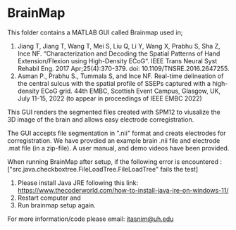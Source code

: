 # BrainMap
This folder contains  a MATLAB GUI called Brainmap used in;
1)  Jiang T, Jiang T, Wang T, Mei S, Liu Q, Li Y, Wang X, Prabhu S, Sha Z, Ince NF. 
“Characterization and Decoding the Spatial Patterns of Hand Extension/Flexion using High-Density ECoG“. IEEE Trans Neural Syst Rehabil Eng. 2017 Apr;25(4):370-379. doi: 10.1109/TNSRE.2016.2647255.
2) Asman P., Prabhu S., Tummala S, and Ince NF. Real-time delineation of the central sulcus with the spatial profile of SSEPs captured with a high-density ECoG grid. 
44th EMBC, Scottish Event Campus, Glasgow, UK, July 11-15, 2022 (to appear in proceedings of IEEE EMBC 2022) 

This GUI renders the segmented files created with SPM12 to viusalize the 3D image of the brain 
and allows easy electrode corregistration.

The GUI accepts file segmentation in ".nii" format and creats electrodes for corregistration.
 We have provdied an example brain .nii file and electrode .mat file (in a zip-file). 
 A user manual, and demo videos have been provided. 

When running BrainMap after setup, if the following error is encountered : 
["src.java.checkboxtree.FileLoadTree.FileLoadTree" fails the test] 
1) Please install Java JRE following this link: https://www.thecoderworld.com/how-to-install-java-jre-on-windows-11/ 
2) Restart computer and
3) Run brainmap setup again.

For more information/code please email: itasnim@uh.edu
